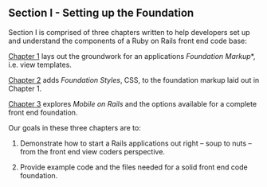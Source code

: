Section I - Setting up the Foundation
-------------------------------------

Section I is comprised of three chapters written to help developers set up and understand the components of a Ruby on Rails front end code base:

[Chapter 1][] lays out the groundwork for an applications *Foundation Markup**, i.e. view templates.

[Chapter 2][] adds *Foundation Styles*, CSS, to the foundation markup laid out in Chapter 1.

[Chapter 3][] explores *Mobile on Rails* and the options available for a complete front end foundation.

Our goals in these three chapters are to:

1.  Demonstrate how to start a Rails applications out right – soup to nuts – from the front end view coders perspective.

2.  Provide example code and the files needed for a solid front end code foundation.

[Chapter 1]:            https://github.com/maxxiimo/the-front-end-manifesto/blob/master/chp1-foundation-markup.md
[Chapter 2]:            https://github.com/maxxiimo/the-front-end-manifesto/blob/master/chp2-foundation-styles.md
[Chapter 3]:            https://github.com/maxxiimo/the-front-end-manifesto/blob/master/chp3-mobile-on-rails.md
